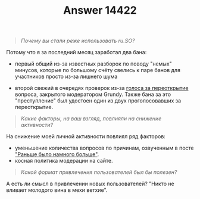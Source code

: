 ﻿---
title: "Answer 14422"
se.owner.user_id: 386633
se.owner.display_name: "Nowhere Man"
se.owner.link: "https://ru.meta.stackoverflow.com/users/386633/nowhere-man"
se.answer_id: 14422
se.question_id: 14406
se.post_type: answer
se.is_accepted: False
---
<blockquote>
<p><em>Почему вы стали реже использовать ru.SO?</em></p>
</blockquote>
<p>Потому что я за последний месяц заработал два бана:</p>
<ul>
<li><p>первый общий из-за известных разборок по поводу &quot;немых&quot; минусов, которые по большому счёту свелись к паре банов для участников просто из-за лишнего шума</p>
</li>
<li><p>второй свежий в очередях проверок из-за <a href="https://ru.stackoverflow.com/review/reopen/945408">голоса за переоткрытие</a> вопроса, закрытого модератором Grundy.  Также бана за это &quot;преступление&quot; был удостоен один из двух проголосовавших за переоткрытие.</p>
</li>
</ul>
<blockquote>
<p><em>Какие факторы, на ваш взгляд, повлияли на снижение активности?</em></p>
</blockquote>
<p>На снижение моей личной активности повлиял ряд факторов:</p>
<ul>
<li>уменьшение количества вопросов по причинам, озвученным в посте <a href="https://ru.meta.stackoverflow.com/questions/14381/">&quot;Раньше было намного больше&quot;</a>.</li>
<li>косная политика модерации на сайте.</li>
</ul>
<blockquote>
<p><em>Какой формат привлечения пользователей был бы полезен?</em></p>
</blockquote>
<p>А есть ли смысл в привлечении новых пользователей?  &quot;Никто не вливает молодого вина в мехи ветхие&quot;.</p>
